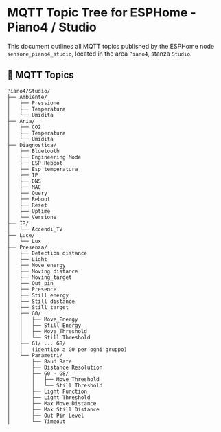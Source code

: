 # MQTT Topic Tree for ESPHome - Piano4 / Studio

This document outlines all MQTT topics published by the ESPHome node `sensore_piano4_studio`, located in the area `Piano4`, stanza `Studio`.

## 📡 MQTT Topics

```
Piano4/Studio/
├── Ambiente/
│   ├── Pressione
│   ├── Temperatura
│   └── Umidita
├── Aria/
│   ├── CO2
│   ├── Temperatura
│   └── Umidita
├── Diagnostica/
│   ├── Bluetooth
│   ├── Engineering Mode
│   ├── ESP_Reboot
│   ├── Esp temperatura
│   ├── IP
│   ├── DNS
│   ├── MAC
│   ├── Query
│   ├── Reboot
│   ├── Reset
│   ├── Uptime
│   └── Versione
├── IR/
│   └── Accendi_TV
├── Luce/
│   └── Lux
├── Presenza/
│   ├── Detection distance
│   ├── Light
│   ├── Move energy
│   ├── Moving distance
│   ├── Moving_target
│   ├── Out_pin
│   ├── Presence
│   ├── Still energy
│   ├── Still distance
│   ├── Still_target
│   ├── G0/
│   │   ├── Move_Energy
│   │   ├── Still_Energy
│   │   ├── Move Threshold
│   │   └── Still Threshold
│   ├── G1/ ... G8/
│   │   (identico a G0 per ogni gruppo)
│   └── Parametri/
│       ├── Baud Rate
│       ├── Distance Resolution
│       ├── G0 → G8/
│       │   ├── Move Threshold
│       │   └── Still Threshold
│       ├── Light Function
│       ├── Light Threshold
│       ├── Max Move Distance
│       ├── Max Still Distance
│       ├── Out Pin Level
│       └── Timeout
```
